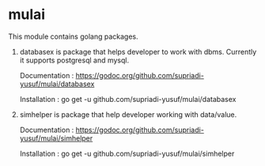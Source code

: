 # mulai
This module contains golang packages.

1. databasex is package that helps developer to work with dbms. Currently it supports postgresql and mysql. 

    Documentation : https://godoc.org/github.com/supriadi-yusuf/mulai/databasex

    Installation : go get -u github.com/supriadi-yusuf/mulai/databasex


2. simhelper is package that help developer working with data/value.

    Documentation : https://godoc.org/github.com/supriadi-yusuf/mulai/simhelper

    Installation : go get -u github.com/supriadi-yusuf/mulai/simhelper

